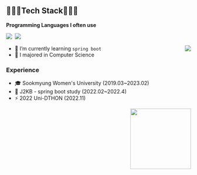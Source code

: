 <!--
**Gahyun0709/Gahyun0709** is a ✨ _special_ ✨ repository because its `README.md` (this file) appears on your GitHub profile.

Here are some ideas to get you started:

- 🔭 I’m currently working on ...
- 🌱 I’m currently learning ...
- 👯 I’m looking to collaborate on ...
- 🤔 I’m looking for help with ...
- 💬 Ask me about ...
- 📫 How to reach me: ...
- 😄 Pronouns: ...
- ⚡ Fun fact: ...
-->

<h2>👩🏻‍💻Tech Stack👩🏻‍💻</h2>

</p>
<p><strong>Programming Languages I often use</strong></p>
<p>
<img src="https://img.shields.io/badge/Java-007396?style=flat-square&logo=java&logoColor=white"/></a>&nbsp
<img src="https://img.shields.io/badge/Python-3766AB?style=flat-square&logo=Python&logoColor=white"/></a>&nbsp
</p>


<img align='right' src="http://mazassumnida.wtf/api/v2/generate_badge?boj=ab3380">

- 🌱 I’m currently learning `spring boot`
- 🥇 I majored in Computer Science

### Experience

- 🎓 Sookmyung Women's University (2019.03~2023.02)
- 👯 J2KB - spring boot study (2022.02~2022.4) 
- ⚡ 2022 Uni-DTHON (2022.11)
<img align='right' src="https://github-readme-stats.vercel.app/api?username=Gahyeon-Lee&theme=transparent" height="165">

